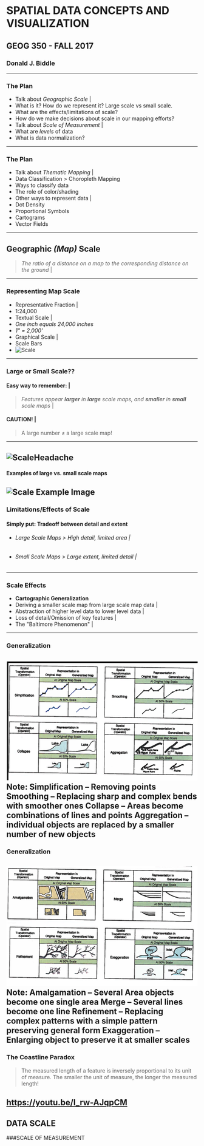 # SPATIAL DATA CONCEPTS AND VISUALIZATION
## GEOG 350 - FALL 2017

### Donald J. Biddle
---
### The Plan 
* Talk about *Geographic Scale* |
 * What is it? How do we represent it? Large scale vs small scale.
 * What are the effects/limitations of scale?
 * How do we make decisions about scale in our mapping efforts?
* Talk about *Scale of Measurement* | 
 * What are *levels* of data
 * What is data normalization?
---
### The Plan
* Talk about *Thematic Mapping* |
 * Data Classification > Choropleth Mapping
 * Ways to classify data
 * The role of color/shading
* Other ways to represent data |
 * Dot Density
 * Proportional Symbols
 * Cartograms
 * Vector Fields
---
## Geographic *(Map)* Scale
 >*The ratio of a distance on a map to the corresponding distance on the ground* |
---
### Representing Map Scale
* Representative Fraction |
 * 1:24,000
* Textual Scale |
 * *One inch equals 24,000 inches*
 * *1" = 2,000'*
* Graphical Scale |
 * Scale Bars
  * ![Scale](http://faculty.chemeketa.edu/afrank1/topo_maps/scale/scale.jpg)
---
### Large or Small Scale?? 
#### Easy way to remember: |
>*Features appear **larger** in **large** scale maps, and **smaller** in **small** scale maps* |
#### CAUTION! |
>A large number ≠ a large scale map! 
---
![ScaleHeadache](http://blog.chartandmapshop.com.au/wp-content/uploads/2015/02/scale.png)
---
#### Examples of large vs. small scale maps
![Scale Example Image](http://blog.chartandmapshop.com.au/wp-content/uploads/2015/02/scales.png)
---
### Limitations/Effects of Scale
#### Simply put: Tradeoff between detail and extent
- ###### Large Scale Maps > High detail, limited area |
- ###### Small Scale Maps > Large extent, limited detail |
---
### Scale Effects
* **Cartographic Generalization**
 * Deriving a smaller scale map from large scale map data |
 * Abstraction of higher level data to lower level data |
 * Loss of detail/Omission of key features |
 * The "Baltimore Phenomenon" |
---
### Generalization
![Generalization Examples Image 1](images/generalization1.png)
Note: Simplification – Removing points
Smoothing – Replacing sharp and complex bends with smoother ones
Collapse – Areas become combinations of lines and points
Aggregation – individual objects are replaced by a smaller number of new objects
---
### Generalization
![Generalization Examples Image 2](images/generalization2.png)
Note: Amalgamation – Several Area objects become one single area
Merge – Several lines become one line
Refinement – Replacing complex patterns with a simple pattern preserving general form
Exaggeration – Enlarging object to preserve it at smaller scales
---
### The Coastline Paradox
> The measured length of a feature is inversely proportional to its unit of measure.
> The smaller the unit of measure, the longer the measured length!

https://youtu.be/I_rw-AJqpCM 
--- 
## DATA SCALE
###SCALE OF MEASUREMENT
	